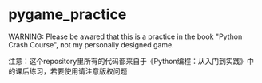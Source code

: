 # pygame_practice

WARNING: Please be awared that this is a practice in the book "Python Crash Course", not my personally designed game.

注意：这个repository里所有的代码都来自于《Python编程：从入门到实践》中的课后练习，若要使用请注意版权问题
